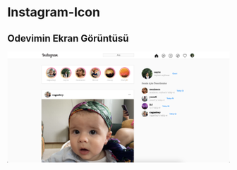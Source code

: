 # Instagram-Icon
## Odevimin Ekran Görüntüsü
![Ekran Resmi](https://github.com/Cey14/Instangram-Icon/blob/main/Instagram%20Icon/img/readme.png)

